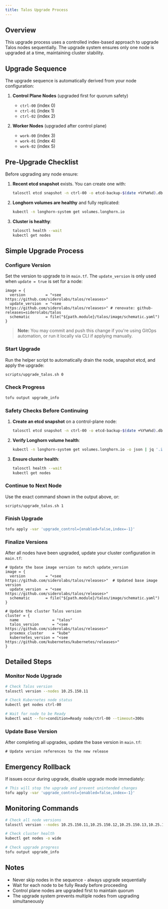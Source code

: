 ```yaml
---
title: Talos Upgrade Process
---
```


## Overview

This upgrade process uses a controlled index-based approach to upgrade Talos nodes sequentially. The upgrade system ensures only one node is upgraded at a time, maintaining cluster stability.

## Upgrade Sequence

The upgrade sequence is automatically derived from your node configuration:

1. **Control Plane Nodes** (upgraded first for quorum safety)
   - `ctrl-00` (index 0)
   - `ctrl-01` (index 1)
   - `ctrl-02` (index 2)

2. **Worker Nodes** (upgraded after control plane)
   - `work-00` (index 3)
   - `work-01` (index 4)
   - `work-02` (index 5)

## Pre-Upgrade Checklist

Before upgrading any node ensure:

1. **Recent etcd snapshot** exists. You can create one with:

   ```bash
   talosctl etcd snapshot -n ctrl-00 -o etcd-backup-$(date +%Y%m%d).db
   ```

2. **Longhorn volumes are healthy** and fully replicated:

   ```bash
   kubectl -n longhorn-system get volumes.longhorn.io
   ```

3. **Cluster is healthy**:

   ```bash
   talosctl health --wait
   kubectl get nodes
   ```

## Simple Upgrade Process

### Configure Version

Set the version to upgrade to in `main.tf`. The `update_version` is only used when `update = true` is set for a node:

```hcl
image = {
  version         = "<see https://github.com/siderolabs/talos/releases>"
  update_version  = "<see https://github.com/siderolabs/talos/releases>" # renovate: github-releases=siderolabs/talos
  schematic       = file("${path.module}/talos/image/schematic.yaml")
}
```

> **Note:** You may commit and push this change if you're using GitOps automation, or run it locally via CLI if applying manually.

### Start Upgrade

Run the helper script to automatically drain the node, snapshot etcd, and apply the upgrade:

```bash
scripts/upgrade_talos.sh 0
```

### Check Progress

```bash
tofu output upgrade_info
```

### Safety Checks Before Continuing

1. **Create an etcd snapshot** on a control-plane node:

   ```bash
   talosctl etcd snapshot -n ctrl-00 -o etcd-backup-$(date +%Y%m%d).db
   ```

2. **Verify Longhorn volume health**:

   ```bash
   kubectl -n longhorn-system get volumes.longhorn.io -o json | jq '.items[].status.robustness'
   ```

3. **Ensure cluster health**:

   ```bash
   talosctl health --wait
   kubectl get nodes
   ```

### Continue to Next Node

Use the exact command shown in the output above, or:

```bash
scripts/upgrade_talos.sh 1
```

### Finish Upgrade

```bash
tofu apply -var 'upgrade_control={enabled=false,index=-1}'
```

### Finalize Versions

After all nodes have been upgraded, update your cluster configuration in `main.tf`:

```hcl
# Update the base image version to match update_version
image = {
  version         = "<see https://github.com/siderolabs/talos/releases>"  # Updated base image version
  update_version  = "<see https://github.com/siderolabs/talos/releases>"
  schematic       = file("${path.module}/talos/image/schematic.yaml")
}

# Update the cluster Talos version
cluster = {
  name               = "talos"
  talos_version      = "<see https://github.com/siderolabs/talos/releases>"
  proxmox_cluster    = "kube"
  kubernetes_version = "<see https://github.com/kubernetes/kubernetes/releases>"
}
```

## Detailed Steps

### Monitor Node Upgrade

```bash
# Check Talos version
talosctl version --nodes 10.25.150.11

# Check Kubernetes node status
kubectl get nodes ctrl-00

# Wait for node to be Ready
kubectl wait --for=condition=Ready node/ctrl-00 --timeout=300s
```

### Update Base Version

After completing all upgrades, update the base version in `main.tf`:

```hcl
# Update version references to the new release
```

## Emergency Rollback

If issues occur during upgrade, disable upgrade mode immediately:

```bash
# This will stop the upgrade and prevent unintended changes
tofu apply -var 'upgrade_control={enabled=false,index=-1}'
```

## Monitoring Commands

```bash
# Check all node versions
talosctl version --nodes 10.25.150.11,10.25.150.12,10.25.150.13,10.25.150.21,10.25.150.22,10.25.150.23

# Check cluster health
kubectl get nodes -o wide

# Check upgrade progress
tofu output upgrade_info
```

## Notes

- Never skip nodes in the sequence - always upgrade sequentially
- Wait for each node to be fully Ready before proceeding
- Control plane nodes are upgraded first to maintain quorum
- The upgrade system prevents multiple nodes from upgrading simultaneously
